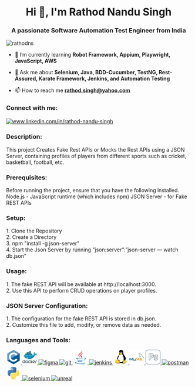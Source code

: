 <h1 align="center">Hi 👋, I'm Rathod Nandu Singh</h1>
<h3 align="center">A passionate Software Automation Test Engineer from India</h3>

<p align="left"> <img src="https://komarev.com/ghpvc/?username=rathodns&label=Profile%20views&color=0e75b6&style=flat" alt="rathodns" /> </p>

- 🌱 I’m currently learning **Robot Framework, Appium, Playwright, JavaScript, AWS**

- 💬 Ask me about **Selenium, Java, BDD-Cucumber, TestNG, Rest-Assured, Karate Framework, Jenkins, and Automation Testing**

- 📫 How to reach me **rathod.singh@yahoo.com**

<h3 align="left">Connect with me:</h3>
<p align="left">
<a href="https://linkedin.com/in/www.linkedin.com/in/rathod-nandu-singh" target="blank"><img align="center" src="https://raw.githubusercontent.com/rahuldkjain/github-profile-readme-generator/master/src/images/icons/Social/linked-in-alt.svg" alt="www.linkedin.com/in/rathod-nandu-singh" height="30" width="40" /></a>
</p>
<h3 align="left">Description:</h3>
<p align="left">
  This project Creates Fake Rest APIs or Mocks the Rest APIs using a JSON Server, containing profiles of players from different sports such as cricket, basketball, football, etc. 
</p>
<h3 align="left">Prerequisites:</h3>
<p align="left">
  Before running the project, ensure that you have the following installed.
  Node.js - JavaScript runtime (which includes npm)
  JSON Server - for Fake REST APIs 
</p>
<h3 align="left">Setup:</h3>
<p align="left">
  1. Clone the Repository <br>
  2. Create a Directory <br>
  3. npm "install -g json-server" <br>
  4. Start the Json Server by running "json:server”:”json-server — watch db.json" <br>
</p>
<h3 align="left">Usage:</h3>
<p align="left">
  1. The fake REST API will be available at http://localhost:3000. <br>
  2. Use this API to perform CRUD operations on player profiles. <br>
</p>
<h3 align="left">JSON Server Configuration:</h3>
<p align="left">
  1. The configuration for the fake REST API is stored in db.json. <br>
  2. Customize this file to add, modify, or remove data as needed. <br>
</p>
<h3 align="left">Languages and Tools:</h3>
<p align="left"> <a href="https://www.cprogramming.com/" target="_blank" rel="noreferrer"> <img src="https://raw.githubusercontent.com/devicons/devicon/master/icons/c/c-original.svg" alt="c" width="40" height="40"/> </a> <a href="https://www.docker.com/" target="_blank" rel="noreferrer"> <img src="https://raw.githubusercontent.com/devicons/devicon/master/icons/docker/docker-original-wordmark.svg" alt="docker" width="40" height="40"/> </a> <a href="https://www.figma.com/" target="_blank" rel="noreferrer"> <img src="https://www.vectorlogo.zone/logos/figma/figma-icon.svg" alt="figma" width="40" height="40"/> </a> <a href="https://git-scm.com/" target="_blank" rel="noreferrer"> <img src="https://www.vectorlogo.zone/logos/git-scm/git-scm-icon.svg" alt="git" width="40" height="40"/> </a> <a href="https://www.java.com" target="_blank" rel="noreferrer"> <img src="https://raw.githubusercontent.com/devicons/devicon/master/icons/java/java-original.svg" alt="java" width="40" height="40"/> </a> <a href="https://www.jenkins.io" target="_blank" rel="noreferrer"> <img src="https://www.vectorlogo.zone/logos/jenkins/jenkins-icon.svg" alt="jenkins" width="40" height="40"/> </a> <a href="https://www.linux.org/" target="_blank" rel="noreferrer"> <img src="https://raw.githubusercontent.com/devicons/devicon/master/icons/linux/linux-original.svg" alt="linux" width="40" height="40"/> </a> <a href="https://www.mysql.com/" target="_blank" rel="noreferrer"> <img src="https://raw.githubusercontent.com/devicons/devicon/master/icons/mysql/mysql-original-wordmark.svg" alt="mysql" width="40" height="40"/> </a> <a href="https://www.photoshop.com/en" target="_blank" rel="noreferrer"> <img src="https://raw.githubusercontent.com/devicons/devicon/master/icons/photoshop/photoshop-line.svg" alt="photoshop" width="40" height="40"/> </a> <a href="https://postman.com" target="_blank" rel="noreferrer"> <img src="https://www.vectorlogo.zone/logos/getpostman/getpostman-icon.svg" alt="postman" width="40" height="40"/> </a> <a href="https://www.python.org" target="_blank" rel="noreferrer"> <img src="https://raw.githubusercontent.com/devicons/devicon/master/icons/python/python-original.svg" alt="python" width="40" height="40"/> </a> <a href="https://www.selenium.dev" target="_blank" rel="noreferrer"> <img src="https://raw.githubusercontent.com/detain/svg-logos/780f25886640cef088af994181646db2f6b1a3f8/svg/selenium-logo.svg" alt="selenium" width="40" height="40"/> </a> <a href="https://unrealengine.com/" target="_blank" rel="noreferrer"> <img src="https://raw.githubusercontent.com/kenangundogan/fontisto/036b7eca71aab1bef8e6a0518f7329f13ed62f6b/icons/svg/brand/unreal-engine.svg" alt="unreal" width="40" height="40"/> </a> </p>
